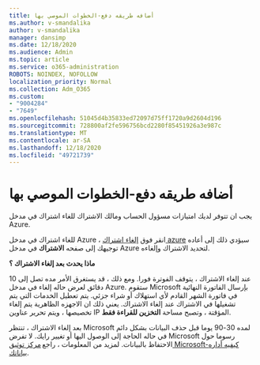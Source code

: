 ```yaml
---
title: أضافه طريقه دفع-الخطوات الموصي بها
ms.author: v-smandalika
author: v-smandalika
manager: dansimp
ms.date: 12/18/2020
ms.audience: Admin
ms.topic: article
ms.service: o365-administration
ROBOTS: NOINDEX, NOFOLLOW
localization_priority: Normal
ms.collection: Adm_O365
ms.custom:
- "9004284"
- "7649"
ms.openlocfilehash: 51045d4b35833ed72097d75ff1720a9d2604d196
ms.sourcegitcommit: 728800af2fe596756bcd2280f85451926a3e987c
ms.translationtype: MT
ms.contentlocale: ar-SA
ms.lasthandoff: 12/18/2020
ms.locfileid: "49721739"
---
```

# <a name="add-payment-method---recommended-steps"></a>أضافه طريقه دفع-الخطوات الموصي بها

يجب ان تتوفر لديك امتيازات مسؤول الحساب ومالك الاشتراك للغاء اشتراك في مدخل Azure. 

للغاء اشتراك في مدخل Azure ، انقر فوق [إلغاء اشتراك azure](https://ms.portal.azure.com/#blade/Microsoft_Azure_Billing/SubscriptionsBlade) سيؤدي ذلك إلى أعاده توجيهك إلى صفحه **الاشتراك** في مدخل Azure لتحديد الاشتراك وإلغاءه. 

**ماذا يحدث بعد إلغاء الاشتراك ؟** 

عند إلغاء الاشتراك ، يتوقف الفوترة فورا. ومع ذلك ، قد يستغرق الأمر مده تصل إلى 10 دقائق لعرض حاله إلغاء في مدخل Azure. ستقوم Microsoft بإرسال الفاتورة النهائية في فاتورة الشهر القادم لأي استهلاك أو شراء جزئي. يتم تعطيل الخدمات التي يتم تشغيلها في الاشتراك عند إلغاء الاشتراك. يعني ذلك ان الاجهزه الظاهرية يتم إلغاء تخصيصها ، ويتم تحرير عناوين IP المؤقتة ، وتصبح مساحة **التخزين للقراءة فقط**. 

بعد إلغاء الاشتراك ، تنتظر Microsoft لمده 30-90 يوما قبل حذف البيانات بشكل دائم في حاله الحاجة إلى الوصول اليها أو تغيير رايك. لا تفرض Microsoft رسوما حول الاحتفاظ بالبيانات. لمزيد من المعلومات ، راجع [مركز توثيق Microsoft-كيفيه أداره بياناتك](https://www.microsoft.com/trust-center/privacy/data-management#leave).




